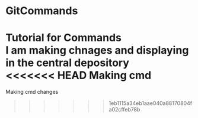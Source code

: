 # GitCommands
Tutorial for Commands
<br>
I am making chnages and displaying in the central depository
<br>
<<<<<<< HEAD
Making cmd
=======
Making cmd changes
>>>>>>> 1eb1115a34eb1aae040a88170804fa02cffeb78b
